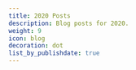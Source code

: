 ```yaml
---
title: 2020 Posts
description: Blog posts for 2020.
weight: 9
icon: blog
decoration: dot
list_by_publishdate: true
---
```


